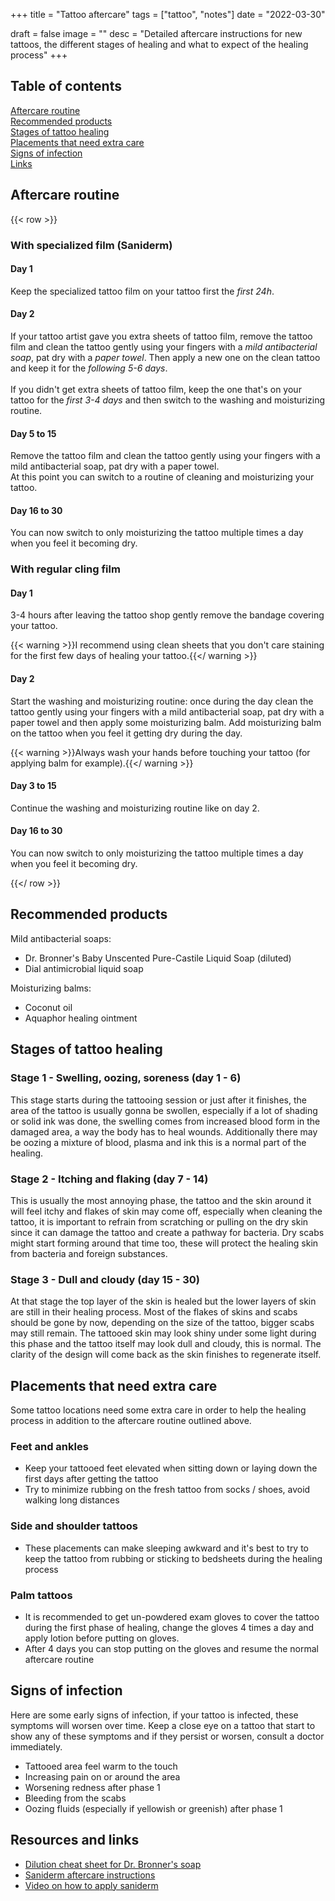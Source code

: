 +++
title = "Tattoo aftercare"
tags = ["tattoo", "notes"]
date = "2022-03-30"

draft = false
image = ""
desc = "Detailed aftercare instructions for new tattoos, the different stages of healing and what to expect of the healing process"
+++

## Table of contents

<div class="table-of-contents">

[Aftercare routine](#aftercare-routine)  
[Recommended products](#recommended-products)  
[Stages of tattoo healing](#stages-of-tattoo-healing)  
[Placements that need extra care](#placements-that-need-extra-care)  
[Signs of infection](#signs-of-infection)  
[Links](#resources-and-links)

</div>

## Aftercare routine

{{< row >}}

<div class="flex-1 medium-padding-right">

<h3>With specialized film (Saniderm)</h3>

<h4>Day 1</h4>

Keep the specialized tattoo film on your tattoo first the <em>first 24h</em>.

<h4>Day 2</h4>

If your tattoo artist gave you extra sheets of tattoo film, remove the tattoo film and clean the tattoo gently using your fingers with a <em>mild antibacterial soap</em>, pat dry with a <em>paper towel</em>.
Then apply a new one on the clean tattoo and keep it for the <em>following 5-6 days</em>.
<br/><br/>
If you didn't get extra sheets of tattoo film, keep the one that's on your tattoo for the <em>first 3-4 days</em> and then switch to the washing and moisturizing routine.

<h4>Day 5 to 15</h4>

Remove the tattoo film and clean the tattoo gently using your fingers with a mild antibacterial soap, pat dry with a paper towel.<br/>
At this point you can switch to a routine of cleaning and moisturizing your tattoo.

<h4>Day 16 to 30</h4>

You can now switch to only moisturizing the tattoo multiple times a day when you feel it becoming dry.

</div>
<div class="flex-1 ">

<h3>With regular cling film</h3>

<h4>Day 1</h4>

3-4 hours after leaving the tattoo shop gently remove the bandage covering your tattoo.

{{< warning >}}I recommend using clean sheets that you don't care staining for the first few days of healing your tattoo.{{</ warning >}}  

<h4>Day 2</h4>

Start the washing and moisturizing routine: once during the day clean the tattoo gently using your fingers with a mild antibacterial soap, pat dry with a paper towel and then apply some moisturizing balm. Add moisturizing balm on the tattoo when you feel it getting dry during the day.

{{< warning >}}Always wash your hands before touching your tattoo (for applying balm for example).{{</ warning >}}  

<h4>Day 3 to 15</h4>

Continue the washing and moisturizing routine like on day 2.

<h4>Day 16 to 30</h4>

You can now switch to only moisturizing the tattoo multiple times a day when you feel it becoming dry.

</div>

{{</ row >}}

## Recommended products

Mild antibacterial soaps:
- Dr. Bronner's Baby Unscented Pure-Castile Liquid Soap (diluted)
- Dial antimicrobial liquid soap

Moisturizing balms:
- Coconut oil
- Aquaphor healing ointment


## Stages of tattoo healing

### Stage 1 - Swelling, oozing, soreness (day 1 - 6)

This stage starts during the tattooing session or just after it finishes, the area of the tattoo is usually gonna be swollen, especially if a lot of shading or solid ink was done, the swelling comes from increased blood form in the damaged area, a way the body has to heal wounds. Additionally there may be oozing a mixture of blood, plasma and ink this is a normal part of the healing.

### Stage 2 - Itching and flaking (day 7 - 14)

This is usually the most annoying phase, the tattoo and the skin around it will feel itchy and flakes of skin may come off, especially when cleaning the tattoo, it is important to refrain from scratching or pulling on the dry skin since it can damage the tattoo and create a pathway for bacteria. Dry scabs might start forming around that time too, these will protect the healing skin from bacteria and foreign substances.

### Stage 3 - Dull and cloudy (day 15 - 30)

At that stage the top layer of the skin is healed but the lower layers of skin are still in their healing process. Most of the flakes of skins and scabs should be gone by now, depending on the size of the tattoo, bigger scabs may still remain. The tattooed skin may look shiny under some light during this phase and the tattoo itself may look dull and cloudy, this is normal. The clarity of the design will come back as the skin finishes to regenerate itself.

## Placements that need extra care

Some tattoo locations need some extra care in order to help the healing process in addition to the aftercare routine outlined above.

### Feet and ankles

- Keep your tattooed feet elevated when sitting down or laying down the first days after getting the tattoo
- Try to minimize rubbing on the fresh tattoo from socks / shoes, avoid walking long distances

### Side and shoulder tattoos

- These placements can make sleeping awkward and it's best to try to keep the tattoo from rubbing or sticking to bedsheets during the healing process

### Palm tattoos

- It is recommended to get un-powdered exam gloves to cover the tattoo during the first phase of healing, change the gloves 4 times a day and apply lotion before putting on gloves.
- After 4 days you can stop putting on the gloves and resume the normal aftercare routine

## Signs of infection

Here are some early signs of infection, if your tattoo is infected, these symptoms will worsen over time. Keep a close eye on a tattoo that start to show any of these symptoms and if they persist or worsen, consult a doctor immediately.

- Tattooed area feel warm to the touch
- Increasing pain on or around the area
- Worsening redness after phase 1
- Bleeding from the scabs
- Oozing fluids (especially if yellowish or greenish) after phase 1

## Resources and links

- [Dilution cheat sheet for Dr. Bronner's soap](https://www.drbronner.com/all-one-blog/2017/06/dilutions-cheat-sheet-dr-bronners-pure-castile-soap/)
- [Saniderm aftercare instructions](https://members.saniderm.com/download/2350/)
- [Video on how to apply saniderm](https://www.youtube.com/watch?v=rm8DFyIuE4Y)
